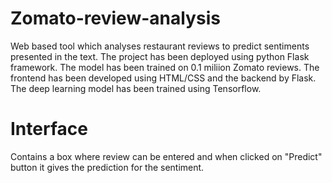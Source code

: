 # Zomato-review-analysis

Web based tool which analyses restaurant reviews to predict sentiments presented in the text. The project has been deployed using python Flask framework. The model has been trained on 0.1 miliion Zomato reviews. The frontend has been developed using HTML/CSS and the backend by Flask. The deep learning model has been trained using Tensorflow.

# Interface

Contains a box where review can be entered and when clicked on "Predict" button it gives the prediction for the sentiment.
